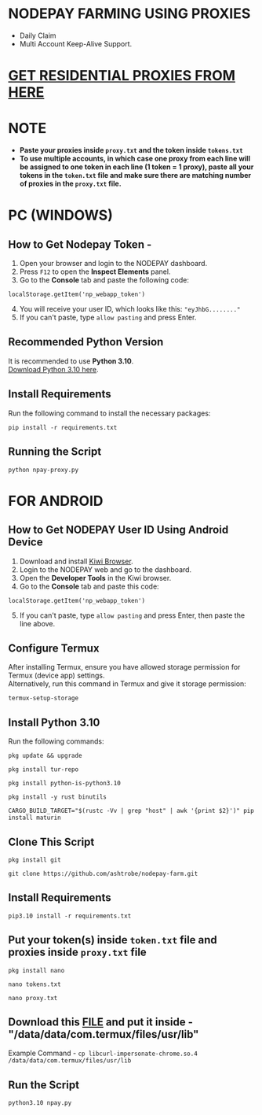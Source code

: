 # NODEPAY FARMING USING PROXIES
- Daily Claim
- Multi Account Keep-Alive Support.

# [GET RESIDENTIAL PROXIES FROM HERE](https://proxy-sale.com/?partner_link=7w04Ij8gwl)

# NOTE

- **Paste your proxies inside ```proxy.txt``` and the token inside ```tokens.txt```**
- **To use multiple accounts, in which case one proxy from each line will be assigned to one token in each line (1 token = 1 proxy), paste all your tokens in the ```token.txt``` file and make sure there are matching number of proxies in the ```proxy.txt``` file.**

# PC (WINDOWS)
## How to Get Nodepay Token -

1. Open your browser and login to the NODEPAY dashboard.
2. Press `F12` to open the **Inspect Elements** panel.
3. Go to the **Console** tab and paste the following code:
```
localStorage.getItem('np_webapp_token') 
```

4. You will receive your user ID, which looks like this: `"eyJhbG........"`
5. If you can't paste, type `allow pasting` and press Enter.

## Recommended Python Version

It is recommended to use **Python 3.10**.  
[Download Python 3.10 here](https://www.python.org/downloads/release/python-3100/).

## Install Requirements

Run the following command to install the necessary packages:

```
pip install -r requirements.txt
```

## Running the Script

```
python npay-proxy.py
```
# FOR ANDROID

## How to Get NODEPAY User ID Using Android Device

1. Download and install [Kiwi Browser](https://play.google.com/store/apps/details?id=com.kiwibrowser.browser&hl=en).
2. Login to the NODEPAY web and go to the dashboard.
3. Open the **Developer Tools** in the Kiwi browser.
4. Go to the **Console** tab and paste this code:
```
localStorage.getItem('np_webapp_token') 
```

5. If you can't paste, type `allow pasting` and press Enter, then paste the line above.

## Configure Termux

After installing Termux, ensure you have allowed storage permission for Termux (device app) settings.  
Alternatively, run this command in Termux and give it storage permission:

```
termux-setup-storage
```

## Install Python 3.10

Run the following commands:

```
pkg update && upgrade
```
```
pkg install tur-repo
```
```
pkg install python-is-python3.10
```
```
pkg install -y rust binutils
```
```
CARGO_BUILD_TARGET="$(rustc -Vv | grep "host" | awk '{print $2}')" pip install maturin
```

## Clone This Script
```
pkg install git
```
```
git clone https://github.com/ashtrobe/nodepay-farm.git
```
## Install Requirements
```
pip3.10 install -r requirements.txt
```
## Put your token(s) inside ```token.txt``` file and proxies inside ```proxy.txt``` file
```
pkg install nano
```
```
nano tokens.txt
```
```
nano proxy.txt
```
## Download this [FILE](https://github.com/ylasgamers/nodepay/raw/refs/heads/main/libcurl-impersonate-chrome.so.4) and put it inside - "/data/data/com.termux/files/usr/lib"
Example Command - ```cp libcurl-impersonate-chrome.so.4 /data/data/com.termux/files/usr/lib```
## Run the Script
```
python3.10 npay.py
```
